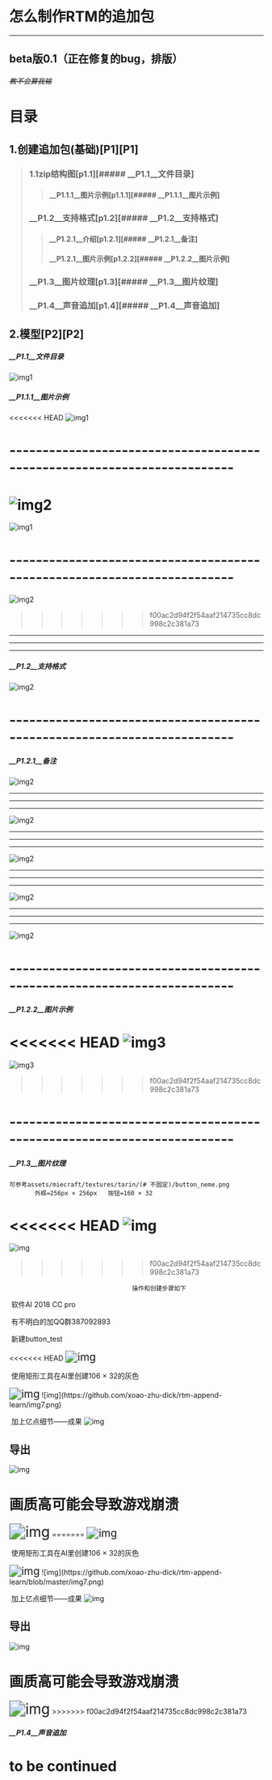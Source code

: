 # 怎么制作RTM的追加包

-----------------
## beta版0.1（正在修复的bug，排版）
###### ~~教不会算我输~~

# 目录
## 1.创建追加包(基础)[P1][P1]
> ### 1.1zip结构图[p1.1][##### __P1.1__文件目录]
> > #### __P1.1.1__图片示例[p1.1.1][##### __P1.1.1__图片示例]
> ### __P1.2__支持格式[p1.2][##### __P1.2__支持格式]
> > #### __P1.2.1__介绍[p1.2.1][##### __P1.2.1__备注]
> > #### __P1.2.1__图片示例[p1.2.2][##### __P1.2.2__图片示例]
>
> ### __P1.3__图片纹理[p1.3][##### __P1.3__图片纹理]
> ### __P1.4__声音追加[p1.4][##### __P1.4__声音追加]
## 2.模型[P2][P2]











##### __P1.1__文件目录

![img1](https://github.com/xoao-zhu-dick/rtm-append-learn/f1.png)

##### __P1.1.1__图片示例
<<<<<<< HEAD
![img1](https://github.com/xoao-zhu-dick/rtm-append-learn/img1.png)

# ------------------------------------------------------------------------

![img2](https://github.com/xoao-zhu-dick/rtm-append-learn/img2.png)
=======
![img1](https://github.com/xoao-zhu-dick/rtm-append-learn/blob/master/img1.png)

# ------------------------------------------------------------------------

![img2](https://github.com/xoao-zhu-dick/rtm-append-learn/blob/master/img2.png)
>>>>>>> f00ac2d94f2f54aaf214735cc8dc998c2c381a73

---
---------------
---
##### __P1.2__支持格式

![img2](https://github.com/xoao-zhu-dick/rtm-append-learn/f2.png)

# ------------------------------------------------------------------------
##### __P1.2.1__备注

![img2](https://github.com/xoao-zhu-dick/rtm-append-learn/f3.png)

---
---------------
---
![img2](https://github.com/xoao-zhu-dick/rtm-append-learn/f4.png)

---
---------------
---
![img2](https://github.com/xoao-zhu-dick/rtm-append-learn/f5.png)

---
---------------
---
![img2](https://github.com/xoao-zhu-dick/rtm-append-learn/f6.png)

---
---------------
---
![img2](https://github.com/xoao-zhu-dick/rtm-append-learn/f7.png)

# ------------------------------------------------------------------------
##### __P1.2.2__图片示例
<<<<<<< HEAD
![img3](https://github.com/xoao-zhu-dick/rtm-append-learn/img3.png)
=======
![img3](https://github.com/xoao-zhu-dick/rtm-append-learn/blob/master/img3.png)
>>>>>>> f00ac2d94f2f54aaf214735cc8dc998c2c381a73

# ------------------------------------------------------------------------
##### __P1.3__图片纹理
	可参考assets/miecraft/textures/tarin/(# 不固定)/button_neme.png
	       外框=256px × 256px   按钮=160 × 32
<<<<<<< HEAD
![img](https://github.com/xoao-zhu-dick/rtm-append-learn/img4.png)
=======
![img](https://github.com/xoao-zhu-dick/rtm-append-learn/blob/master/img4.png)
>>>>>>> f00ac2d94f2f54aaf214735cc8dc998c2c381a73

                                      操作和创建步骤如下 

​                                                                                   软件AI 2018 CC pro

​                                                                           有不明白的加QQ群387092893

​                                                                                        新建button_test 

<<<<<<< HEAD
<img src="https://github.com/xoao-zhu-dick/rtm-append-learn/img5.png" alt="img" style="zoom:150%;" />

​                                                                       使用矩形工具在AI里创建106 × 32的灰色 

<img src="https://github.com/xoao-zhu-dick/rtm-append-learn/img6.png" alt="img" style="zoom:150%;" />
![img](https://github.com/xoao-zhu-dick/rtm-append-learn/img7.png)

​                                                                                      加上亿点细节——成果
![img](https://github.com/xoao-zhu-dick/rtm-append-learn/img8.png)

##  导出

![img](https://github.com/xoao-zhu-dick/rtm-append-learn/img9.png)
# 画质高可能会导致游戏崩溃
<img src="https://github.com/xoao-zhu-dick/rtm-append-learn/button_test.png" alt="img" style="zoom:200%;" />
=======
<img src="https://github.com/xoao-zhu-dick/rtm-append-learn/blob/master/img5.png" alt="img" style="zoom:150%;" />

​                                                                       使用矩形工具在AI里创建106 × 32的灰色 

<img src="https://github.com/xoao-zhu-dick/rtm-append-learn/blob/master/img6.png" alt="img" style="zoom:150%;" />
![img](https://github.com/xoao-zhu-dick/rtm-append-learn/blob/master/img7.png)

​                                                                                      加上亿点细节——成果
![img](https://github.com/xoao-zhu-dick/rtm-append-learn/blob/master/img8.png)

##  导出

![img](mhttps://github.com/xoao-zhu-dick/rtm-append-learn/blob/master/img9.png)
# 画质高可能会导致游戏崩溃
<img src="https://github.com/xoao-zhu-dick/rtm-append-learn/blob/master/button_test.png" alt="img" style="zoom:200%;" />
>>>>>>> f00ac2d94f2f54aaf214735cc8dc998c2c381a73

##### __P1.4__声音追加

#                                   **to be continued**  
